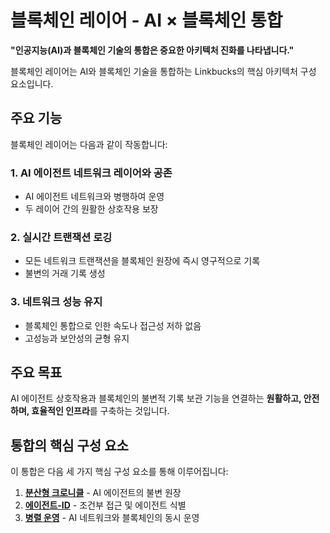 # 블록체인 레이어 - AI × 블록체인 통합

**"인공지능(AI)과 블록체인 기술의 통합은 중요한 아키텍처 진화를 나타냅니다."**

블록체인 레이어는 AI와 블록체인 기술을 통합하는 Linkbucks의 핵심 아키텍처 구성 요소입니다.

## 주요 기능

블록체인 레이어는 다음과 같이 작동합니다:

### 1. AI 에이전트 네트워크 레이어와 공존
- AI 에이전트 네트워크와 병행하여 운영
- 두 레이어 간의 원활한 상호작용 보장

### 2. 실시간 트랜잭션 로깅
- 모든 네트워크 트랜잭션을 블록체인 원장에 즉시 영구적으로 기록
- 불변의 거래 기록 생성

### 3. 네트워크 성능 유지
- 블록체인 통합으로 인한 속도나 접근성 저하 없음
- 고성능과 보안성의 균형 유지

## 주요 목표

AI 에이전트 상호작용과 블록체인의 불변적 기록 보관 기능을 연결하는 **원활하고, 안전하며, 효율적인 인프라**를 구축하는 것입니다.

## 통합의 핵심 구성 요소

이 통합은 다음 세 가지 핵심 구성 요소를 통해 이루어집니다:

1. **[분산형 크로니클](decentralized-chronicle.md)** - AI 에이전트의 불변 원장
2. **[에이전트-ID](agent-id.md)** - 조건부 접근 및 에이전트 식별
3. **[병렬 운영](parallel-operation.md)** - AI 네트워크와 블록체인의 동시 운영